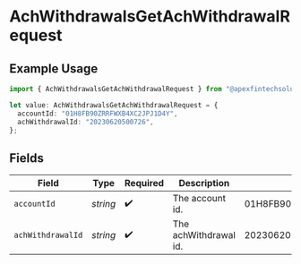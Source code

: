 # AchWithdrawalsGetAchWithdrawalRequest

## Example Usage

```typescript
import { AchWithdrawalsGetAchWithdrawalRequest } from "@apexfintechsolutions/ascend-sdk/models/operations";

let value: AchWithdrawalsGetAchWithdrawalRequest = {
  accountId: "01H8FB90ZRRFWXB4XC2JPJ1D4Y",
  achWithdrawalId: "20230620500726",
};
```

## Fields

| Field                      | Type                       | Required                   | Description                | Example                    |
| -------------------------- | -------------------------- | -------------------------- | -------------------------- | -------------------------- |
| `accountId`                | *string*                   | :heavy_check_mark:         | The account id.            | 01H8FB90ZRRFWXB4XC2JPJ1D4Y |
| `achWithdrawalId`          | *string*                   | :heavy_check_mark:         | The achWithdrawal id.      | 20230620500726             |